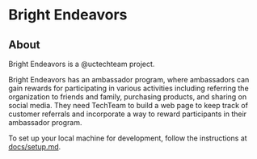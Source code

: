 # Bright Endeavors

## About

Bright Endeavors is a @uctechteam project.

Bright Endeavors has an ambassador program, where ambassadors can gain rewards for participating in various activities including referring the organization to friends and family, purchasing products, and sharing on social media. They need TechTeam to build a web page to keep track of customer referrals and incorporate a way to reward participants in their ambassador program.

To set up your local machine for development, follow the instructions at [docs/setup.md](docs/setup.md).
